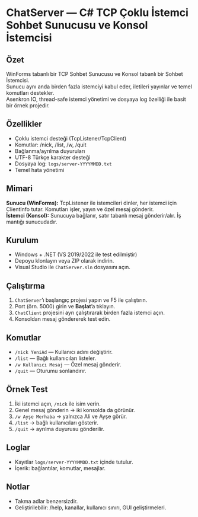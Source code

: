 # ChatServer — C# TCP Çoklu İstemci Sohbet Sunucusu ve Konsol İstemcisi

## Özet
WinForms tabanlı bir TCP Sohbet Sunucusu ve Konsol tabanlı bir Sohbet İstemcisi.  
Sunucu aynı anda birden fazla istemciyi kabul eder, iletileri yayınlar ve temel komutları destekler.  
Asenkron IO, thread-safe istemci yönetimi ve dosyaya log özelliği ile basit bir örnek projedir.

## Özellikler
- Çoklu istemci desteği (TcpListener/TcpClient)
- Komutlar: /nick, /list, /w, /quit
- Bağlanma/ayrılma duyuruları
- UTF-8 Türkçe karakter desteği
- Dosyaya log: `logs/server-YYYYMMDD.txt`
- Temel hata yönetimi

## Mimari
**Sunucu (WinForms):** TcpListener ile istemcileri dinler, her istemci için ClientInfo tutar. Komutları işler, yayın ve özel mesaj gönderir.  
**İstemci (Konsol):** Sunucuya bağlanır, satır tabanlı mesaj gönderir/alır. İş mantığı sunucudadır.

## Kurulum
- Windows + .NET (VS 2019/2022 ile test edilmiştir)  
- Depoyu klonlayın veya ZIP olarak indirin.  
- Visual Studio ile `ChatServer.sln` dosyasını açın.  

## Çalıştırma
1. `ChatServer`’ı başlangıç projesi yapın ve F5 ile çalıştırın.  
2. Port (örn. 5000) girin ve **Başlat**’a tıklayın.  
3. `ChatClient` projesini ayrı çalıştırarak birden fazla istemci açın.  
4. Konsoldan mesaj göndererek test edin.

## Komutlar
- `/nick YeniAd` — Kullanıcı adını değiştirir.  
- `/list` — Bağlı kullanıcıları listeler.  
- `/w Kullanıcı Mesaj` — Özel mesaj gönderir.  
- `/quit` — Oturumu sonlandırır.  

## Örnek Test
1. İki istemci açın, `/nick` ile isim verin.  
2. Genel mesaj gönderin → iki konsolda da görünür.  
3. `/w Ayşe Merhaba` → yalnızca Ali ve Ayşe görür.  
4. `/list` → bağlı kullanıcıları gösterir.  
5. `/quit` → ayrılma duyurusu gönderilir.

## Loglar
- Kayıtlar `logs/server-YYYYMMDD.txt` içinde tutulur.  
- İçerik: bağlantılar, komutlar, mesajlar.  

## Notlar
- Takma adlar benzersizdir.  
- Geliştirilebilir: /help, kanallar, kullanıcı sınırı, GUI geliştirmeleri.


